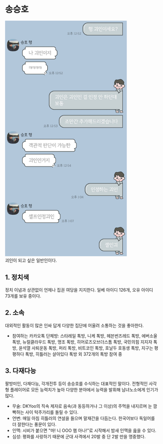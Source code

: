 # 송승호
<img src="./image/송승호-자타공인괴인.jpg" width="400" /><br />
괴인이 되고 싶은 일반인이다.

## 1. 정치색
정치 이념과 상관없이 언제나 집권 여당을 지지한다. 일베 아이디 126개, 오유 아이디 73개를 보유 중이다. 

## 2. 소속
대외적인 활동이 많은 인싸 답게 다양한 집단에 어울려 소통하는 것을 좋아한다.
- 참여하는 카카오톡 단체방: 스타레일 톡방, 니케 톡방, 헤븐번즈레드 톡방, 에버소울 톡방, 뉴럴클라우드 톡방, 명조 톡방, 히어로즈오브더스톰 톡방, 국민의힘 지지자 톡방, 윤석열 사퇴운동 톡방, 퍼리 톡방, 비트코인 톡방, 호날두 호동생 톡방, 지구는 평평하다 톡방, 히틀러는 살아있다 톡방 외 372개의 톡방 참여 중

## 3. 다재다능
팔방미인, 다재다능, 각개전투 등이 송승호를 수식하는 대표적인 말이다. 전형적인 사각형 플레이어로 모든 능력치가 높아 다양한 분야에서 능력을 발휘해 남녀노소에게 인기가 많다.
- 무술: DKYoo의 직속 제자로 음속(과 동등하거나 그 이상)의 주먹을 내지르며 눈 깜빡하는 사이 턱주가리를 돌릴 수 있다.
- 언변: 매일 아침 히틀러의 연설을 들으며 말재간을 다듬는다. 한국어보다 독일어를 더 잘한다는 풍문이 있다.
- 인맥: 시비가 붙으면 "마! 니 OOO 햄 아나!"로 시작해서 밤새 인맥을 읊을 수 있다.
- 심성: 평화를 사랑하기 때문에 군대 사격에서 20발 중 단 2발 만을 명중했다.
